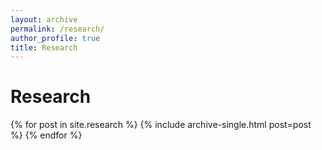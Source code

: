 ```yaml
---
layout: archive
permalink: /research/
author_profile: true
title: Research
---
```



<h1>Research</h1>

{% for post in site.research %}
  {% include archive-single.html post=post %}
{% endfor %}
